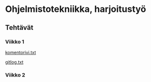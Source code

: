 # Ohjelmistotekniikka, harjoitustyö

## Tehtävät

### Viikko 1
[komentorivi.txt](https://github.com/Haimis/ot-harjoitustyo/blob/master/laskarit/viikko1/komentorivi.txt)

[gitlog.txt](https://github.com/Haimis/ot-harjoitustyo/blob/master/laskarit/viikko1/gitlog.txt)

### Viikko 2
